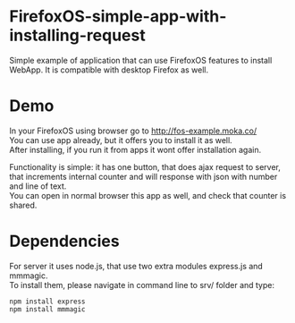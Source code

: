 FirefoxOS-simple-app-with-installing-request
============================================

Simple example of application that can use FirefoxOS features to install WebApp. It is compatible with desktop Firefox as well.


Demo
====

In your FirefoxOS using browser go to http://fos-example.moka.co/  
You can use app already, but it offers you to install it as well.  
After installing, if you run it from apps it wont offer installation again.  

Functionality is simple: it has one button, that does ajax request to server, that increments internal counter and will response with json with number and line of text.  
You can open in normal browser this app as well, and check that counter is shared.


Dependencies
============

For server it uses node.js, that use two extra modules express.js and mmmagic.  
To install them, please navigate in command line to srv/ folder and type:

    npm install express
    npm install mmmagic
